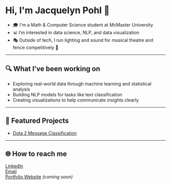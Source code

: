 # Hi, I'm Jacquelyn Pohl 👋

- 🎓 I'm a Math & Computer Science student at McMaster University 
- 📊 I’m interested in data science, NLP, and data visualization
- 🎭 Outside of tech, I run lighting and sound for musical theatre and fence competitively 🤺

---

## 🔍 What I’ve been working on
- Exploring real-world data through machine learning and statistical analysis  
- Building NLP models for tasks like text classification 
- Creating visualizations to help communicate insights clearly

---

## 📁 Featured Projects
- [Dota 2 Message Classification](https://github.com/Multipixels/4nl3-group-project)

---

## 🌐 How to reach me
[LinkedIn](https://www.linkedin.com/in/jacquelyn-pohl/)  
[Email](mailto:jacpohl12@gmail.com)  
[Portfolio Website](https://Jackie-18.github.io) *(coming soon)*

<!--
**Jackie-18/Jackie-18** is a ✨ _special_ ✨ repository because its `README.md` (this file) appears on your GitHub profile.

Here are some ideas to get you started:

- 🔭 I’m currently working on ...
- 🌱 I’m currently learning ...
- 👯 I’m looking to collaborate on ...
- 🤔 I’m looking for help with ...
- 💬 Ask me about ...
- 📫 How to reach me: ...
- 😄 Pronouns: ...
- ⚡ Fun fact: ...
-->
